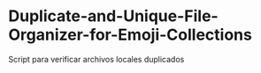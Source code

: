 # Duplicate-and-Unique-File-Organizer-for-Emoji-Collections
Script para verificar archivos locales duplicados
